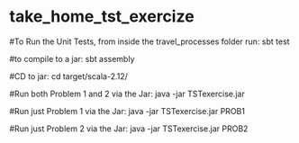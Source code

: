 # take_home_tst_exercize

#To Run the Unit Tests, from inside the travel_processes folder run:
sbt test

#to compile to a jar:
sbt assembly

#CD to jar:
cd target/scala-2.12/

#Run both Problem 1 and 2 via the Jar:
java -jar TSTexercise.jar

#Run just Problem 1 via the Jar:
java -jar TSTexercise.jar PROB1

#Run just Problem 2 via the Jar:
java -jar TSTexercise.jar PROB2

